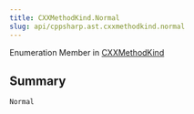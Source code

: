 ```yaml
---
title: CXXMethodKind.Normal
slug: api/cppsharp.ast.cxxmethodkind.normal
---
```

Enumeration Member in [CXXMethodKind](/api/cppsharp/ast/cxxmethodkind)

## Summary



```csharp
Normal
```

